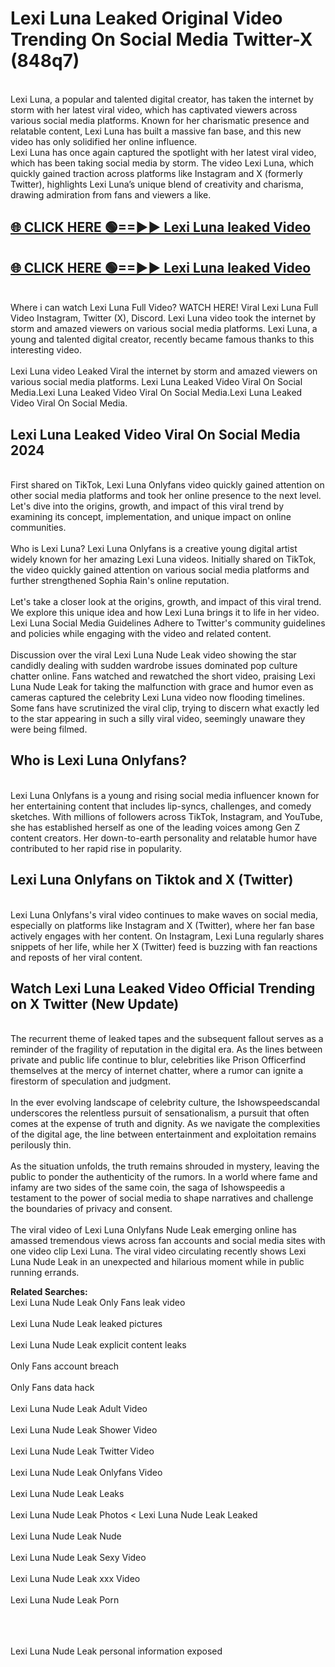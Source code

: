 # Lexi Luna Leaked Original Video Trending On Social Media Twitter-X (848q7)

<br>
Lexi Luna, a popular and talented digital creator, has taken the internet by storm with her latest viral video, which has captivated viewers across various social media platforms. Known for her charismatic presence and relatable content, Lexi Luna has built a massive fan base, and this new video has only solidified her online influence.
<br>
Lexi Luna has once again captured the spotlight with her latest viral video, which has been taking social media by storm. The video Lexi Luna, which quickly gained traction across platforms like Instagram and X (formerly Twitter), highlights Lexi Luna’s unique blend of creativity and charisma, drawing admiration from fans and viewers a like.
<br>

## [🌐 CLICK HERE 🟢==►►  Lexi Luna leaked Video ](https://onlyclips.site?title=Lexi_Luna&ref=git)

## [🌐 CLICK HERE 🟢==►►  Lexi Luna leaked Video ](https://onlyclips.site?title=Lexi_Luna&ref=git)



<br>
Where i can watch Lexi Luna Full Video? WATCH HERE! Viral Lexi Luna Full Video Instagram, Twitter (X), Discord. Lexi Luna video took the internet by storm and amazed viewers on various social media platforms. Lexi Luna, a young and talented digital creator, recently became famous thanks to this interesting video.
<br><br>
Lexi Luna video Leaked Viral the internet by storm and amazed viewers on various social media platforms. Lexi Luna Leaked Video Viral On Social Media.Lexi Luna Leaked Video Viral On Social Media.Lexi Luna Leaked Video Viral On Social Media.
<br>

<h2>Lexi Luna Leaked Video Viral On Social Media 2024</h2>
<br>
First shared on TikTok, Lexi Luna Onlyfans video quickly gained attention on other social media platforms and took her online presence to the next level. Let's dive into the origins, growth, and impact of this viral trend by examining its concept, implementation, and unique impact on online communities.
<br><br>
Who is Lexi Luna? Lexi Luna Onlyfans is a creative young digital artist widely known for her amazing Lexi Luna videos. Initially shared on TikTok, the video quickly gained attention on various social media platforms and further strengthened Sophia Rain's online reputation.
<br><br>
Let's take a closer look at the origins, growth, and impact of this viral trend. We explore this unique idea and how Lexi Luna brings it to life in her video. Lexi Luna Social Media Guidelines Adhere to Twitter's community guidelines and policies while engaging with the video and related content.
<br><br>
Discussion over the viral Lexi Luna Nude Leak video showing the star candidly dealing with sudden wardrobe issues dominated pop culture chatter online. Fans watched and rewatched the short video, praising Lexi Luna Nude Leak for taking the malfunction with grace and humor even as cameras captured the celebrity Lexi Luna video now flooding timelines. Some fans have scrutinized the viral clip, trying to discern what exactly led to the star appearing in such a silly viral video, seemingly unaware they were being filmed.
<br>

<h2>Who is Lexi Luna Onlyfans?</h2>
<br>
Lexi Luna Onlyfans is a young and rising social media influencer known for her entertaining content that includes lip-syncs, challenges, and comedy sketches. With millions of followers across TikTok, Instagram, and YouTube, she has established herself as one of the leading voices among Gen Z content creators. Her down-to-earth personality and relatable humor have contributed to her rapid rise in popularity.
<br>
<h2>Lexi Luna Onlyfans on Tiktok and X (Twitter)</h2>
<br>
Lexi Luna Onlyfans's viral video continues to make waves on social media, especially on platforms like Instagram and X (Twitter), where her fan base actively engages with her content. On Instagram, Lexi Luna regularly shares snippets of her life, while her X (Twitter) feed is buzzing with fan reactions and reposts of her viral content.
<br>
<h2>Watch Lexi Luna Leaked Video Official Trending on X Twitter (New Update)</h2>
<br>
The recurrent theme of leaked tapes and the subsequent fallout serves as a reminder of the fragility of reputation in the digital era. As the lines between private and public life continue to blur, celebrities like Prison Officerfind themselves at the mercy of internet chatter, where a rumor can ignite a firestorm of speculation and judgment.
<br><br>
In the ever evolving landscape of celebrity culture, the Ishowspeedscandal underscores the relentless pursuit of sensationalism, a pursuit that often comes at the expense of truth and dignity. As we navigate the complexities of the digital age, the line between entertainment and exploitation remains perilously thin.
<br><br>
As the situation unfolds, the truth remains shrouded in mystery, leaving the public to ponder the authenticity of the rumors. In a world where fame and infamy are two sides of the same coin, the saga of Ishowspeedis a testament to the power of social media to shape narratives and challenge the boundaries of privacy and consent.
<br><br>
The viral video of Lexi Luna Onlyfans Nude Leak emerging online has amassed tremendous views across fan accounts and social media sites with one video clip Lexi Luna. The viral video circulating recently shows Lexi Luna Nude Leak in an unexpected and hilarious moment while in public running errands.
<br>

<strong>Related Searches:</strong>
<br>
Lexi Luna Nude Leak Only Fans leak video
<br><br>
Lexi Luna Nude Leak leaked pictures
<br><br>
Lexi Luna Nude Leak explicit content leaks
<br><br>
Only Fans account breach
<br><br>
Only Fans data hack
<br><br>
Lexi Luna Nude Leak Adult Video
<br><br>
Lexi Luna Nude Leak Shower Video
<br><br>
Lexi Luna Nude Leak Twitter Video
<br><br>
Lexi Luna Nude Leak Onlyfans Video
<br><br>
Lexi Luna Nude Leak Leaks
<br><br>
Lexi Luna Nude Leak Photos
<
Lexi Luna Nude Leak Leaked
<br><br>
Lexi Luna Nude Leak Nude
<br><br>
Lexi Luna Nude Leak Sexy Video
<br><br>
Lexi Luna Nude Leak xxx Video
<br><br>
Lexi Luna Nude Leak Porn
<br><br>

<br><br>
Lexi Luna Nude Leak personal information exposed